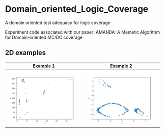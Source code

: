 # Domain_oriented_Logic_Coverage
A domain oriented test adequacy for logic coverage 

Experiment code associated with our paper:
AMANDA: A Memetic Algorithm for Domain-oriented MC/DC coverage

## 2D examples
Example 1                                        |  Example 2
:-----------------------------------------------:|:-----------------------------------------------:
![Alt text](/ex1.gif)                            |  ![Alt text](/ex2.gif)
